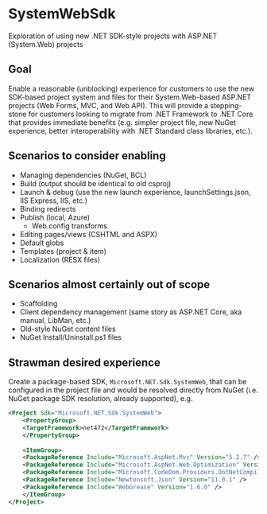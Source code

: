 # SystemWebSdk
 Exploration of using new .NET SDK-style projects with ASP.NET (System.Web) projects

## Goal
Enable a reasonable (unblocking) experience for customers to use the new SDK-based project system and files for their System.Web-based ASP.NET projects (Web Forms, MVC, and Web API). This will provide a stepping-stone for customers looking to migrate from .NET Framework to .NET Core that provides immediate benefits (e.g. simpler project file, new NuGet experience, better interoperability with .NET Standard class libraries, etc.).

## Scenarios to consider enabling
- Managing dependencies (NuGet, BCL)
- Build (output should be identical to old csproj)
- Launch & debug (use the new launch experience, launchSettings.json, IIS Express, IIS, etc.)
- Binding redirects
- Publish (local, Azure)
  - Web.config transforms
- Editing pages/views (CSHTML and ASPX)
- Default globs
- Templates (project & item)
- Localization (RESX files)
	
## Scenarios almost certainly out of scope
- Scaffolding
- Client dependency management (same story as ASP.NET Core, aka manual, LibMan, etc.)
- Old-style NuGet content files
- NuGet Install/Uninstall.ps1 files

## Strawman desired experience 
Create a package-based SDK, `Microsoft.NET.Sdk.SystemWeb`, that can be configured in the project file and would be resolved directly from NuGet (i.e. NuGet package SDK resolution, already supported), e.g.

``` xml
<Project Sdk="Microsoft.NET.Sdk.SystemWeb">
    <PropertyGroup>
    <TargetFramework>net472</TargetFramework>
    </PropertyGroup>
    
    <ItemGroup>
    <PackageReference Include="Microsoft.AspNet.Mvc" Version="5.2.7" />
    <PackageReference Include="Microsoft.AspNet.Web.Optimization" Version="1.1.3" />
    <PackageReference Include="Microsoft.CodeDom.Providers.DotNetCompilerPlatform" Version="2.0.0" />
    <PackageReference Include="Newtonsoft.Json" Version="11.0.1" />
    <PackageReference Include="WebGrease" Version="1.6.0" />
    </ItemGroup>
</Project>
```